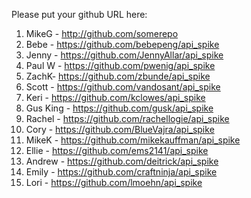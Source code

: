 Please put your github URL here:

1. MikeG - http://github.com/somerepo
1. Bebe - https://github.com/bebepeng/api_spike
1. Jenny - https://github.com/JennyAllar/api_spike
1. Paul W - https://github.com/pwenig/api_spike
1. ZachK- https://github.com/zbunde/api_spike
1. Scott - https://github.com/vandosant/api_spike
1. Keri - https://github.com/kclowes/api_spike
1. Gus King - https://github.com/gusk/api_spike
1. Rachel - https://github.com/rachellogie/api_spike
1. Cory - https://github.com/BlueVajra/api_spike
1. MikeK - https://github.com/mikekauffman/api_spike
1. Ellie - https://github.com/ems2141/api_spike
1. Andrew - https://github.com/deitrick/api_spike
1. Emily - https://github.com/craftninja/api_spike
1. Lori - https://github.com/lmoehn/api_spike
